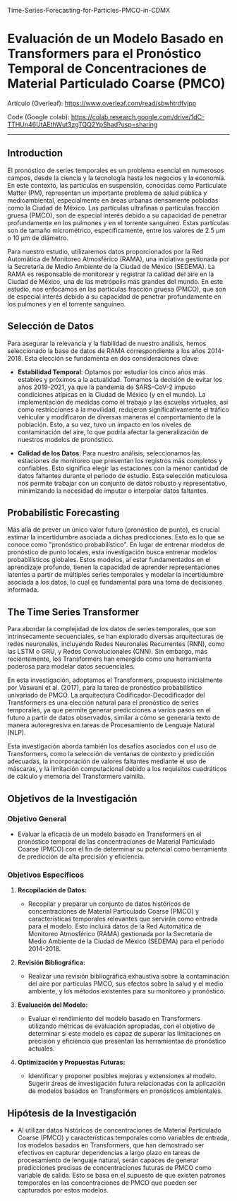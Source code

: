 Time-Series-Forecasting-for-Particles-PMCO-in-CDMX
# Evaluación de un Modelo Basado en Transformers para el Pronóstico Temporal de Concentraciones de Material Particulado Coarse (PMCO)

Artículo (Overleaf): https://www.overleaf.com/read/sbwhtrdfvjpp

Code (Google colab): https://colab.research.google.com/drive/1dC-TTHUn46UtAEthWut3zgTQQ2YpShad?usp=sharing

---

## Introduction

El pronóstico de series temporales es un problema esencial en numerosos campos, desde la ciencia y la tecnología hasta los negocios y la economía. En este contexto, las partículas en suspensión, conocidas como Particulate Matter (PM), representan un importante problema de salud pública y medioambiental, especialmente en áreas urbanas densamente pobladas como la Ciudad de México. Las partículas ultrafinas o partículas fracción gruesa (PMCO), son de especial interés debido a su capacidad de penetrar profundamente en los pulmones y en el torrente sanguíneo. Estas partículas son de tamaño micrométrico, específicamente, entre los valores de 2.5 μm o 10 μm de diámetro.

Para nuestro estudio, utilizaremos datos proporcionados por la Red Automática de Monitoreo Atmosférico (RAMA), una iniciativa gestionada por la Secretaría de Medio Ambiente de la Ciudad de México (SEDEMA). La RAMA es responsable de monitorear y registrar la calidad del aire en la Ciudad de México, una de las metrópolis más grandes del mundo. En este estudio, nos enfocamos en las partículas fracción gruesa (PMCO), que son de especial interés debido a su capacidad de penetrar profundamente en los pulmones y en el torrente sanguíneo.

## Selección de Datos

Para asegurar la relevancia y la fiabilidad de nuestro análisis, hemos seleccionado la base de datos de RAMA correspondiente a los años 2014-2018. Esta elección se fundamenta en dos consideraciones clave:

- **Estabilidad Temporal**: Optamos por estudiar los cinco años más estables y próximos a la actualidad. Tomamos la decisión de evitar los años 2019-2021, ya que la pandemia de SARS-CoV-2 impuso condiciones atípicas en la Ciudad de México (y en el mundo). La implementación de medidas como el trabajo y las escuelas virtuales, así como restricciones a la movilidad, redujeron significativamente el tráfico vehicular y modificaron de diversas maneras el comportamiento de la población. Esto, a su vez, tuvo un impacto en los niveles de contaminación del aire, lo que podría afectar la generalización de nuestros modelos de pronóstico.

- **Calidad de los Datos**: Para nuestro análisis, seleccionamos las estaciones de monitoreo que presentan los registros más completos y confiables. Esto significa elegir las estaciones con la menor cantidad de datos faltantes durante el periodo de estudio. Esta selección meticulosa nos permite trabajar con un conjunto de datos robusto y representativo, minimizando la necesidad de imputar o interpolar datos faltantes.

##  Probabilistic Forecasting

Más allá de prever un único valor futuro (pronóstico de punto), es crucial estimar la incertidumbre asociada a dichas predicciones. Esto es lo que se conoce como "pronóstico probabilístico". En lugar de entrenar modelos de pronóstico de punto locales, esta investigación busca entrenar modelos probabilísticos globales. Estos modelos, al estar fundamentados en el aprendizaje profundo, tienen la capacidad de aprender representaciones latentes a partir de múltiples series temporales y modelar la incertidumbre asociada a los datos, lo cual es fundamental para una toma de decisiones informada.

## The Time Series Transformer

Para abordar la complejidad de los datos de series temporales, que son intrínsecamente secuenciales, se han explorado diversas arquitecturas de redes neuronales, incluyendo Redes Neuronales Recurrentes (RNN), como las LSTM o GRU, y Redes Convolucionales (CNN). Sin embargo, más recientemente, los Transformers han emergido como una herramienta poderosa para modelar datos secuenciales.

En esta investigación, adoptamos el Transformers, propuesto inicialmente por Vaswani et al. (2017), para la tarea de pronóstico probabilístico univariado de PMCO. La arquitectura Codificador-Decodificador del Transformers es una elección natural para el pronóstico de series temporales, ya que permite generar predicciones a varios pasos en el futuro a partir de datos observados, similar a cómo se generaría texto de manera autoregresiva en tareas de Procesamiento de Lenguaje Natural (NLP).

Esta investigación aborda también los desafíos asociados con el uso de Transformers, como la selección de ventanas de contexto y predicción adecuadas, la incorporación de valores faltantes mediante el uso de máscaras, y la limitación computacional debido a los requisitos cuadráticos de cálculo y memoria del Transformers vainilla.

## Objetivos de la Investigación

### Objetivo General

- Evaluar la eficacia de un modelo basado en Transformers en el pronóstico temporal de las concentraciones de Material Particulado Coarse (PMCO) con el fin de determinar su potencial como herramienta de predicción de alta precisión y eficiencia.

### Objetivos Específicos

1. **Recopilación de Datos:** 
    - Recopilar y preparar un conjunto de datos históricos de concentraciones de Material Particulado Coarse (PMCO) y características temporales relevantes que servirán como entrada para el modelo. Esto incluirá datos de la Red Automática de Monitoreo Atmosférico (RAMA) gestionada por la Secretaría de Medio Ambiente de la Ciudad de México (SEDEMA) para el periodo 2014-2018.

2. **Revisión Bibliográfica:** 
    - Realizar una revisión bibliográfica exhaustiva sobre la contaminación del aire por partículas PMCO, sus efectos sobre la salud y el medio ambiente, y los métodos existentes para su monitoreo y pronóstico. 

3. **Evaluación del Modelo:** 
    - Evaluar el rendimiento del modelo basado en Transformers utilizando métricas de evaluación apropiadas, con el objetivo de determinar si este modelo es capaz de superar las limitaciones en precisión y eficiencia que presentan las herramientas de pronóstico actuales.

4. **Optimización y Propuestas Futuras:** 
    - Identificar y proponer posibles mejoras y extensiones al modelo. Sugerir áreas de investigación futura relacionadas con la aplicación de modelos basados en Transformers en pronósticos ambientales.

## Hipótesis de la Investigación

- Al utilizar datos históricos de concentraciones de Material Particulado Coarse (PMCO) y características temporales como variables de entrada, los modelos basados en Transformers, que han demostrado ser efectivos en capturar dependencias a largo plazo en tareas de procesamiento de lenguaje natural, serán capaces de generar predicciones precisas de concentraciones futuras de PMCO como variable de salida. Esto se basa en el supuesto de que existen patrones temporales en las concentraciones de PMCO que pueden ser capturados por estos modelos.
